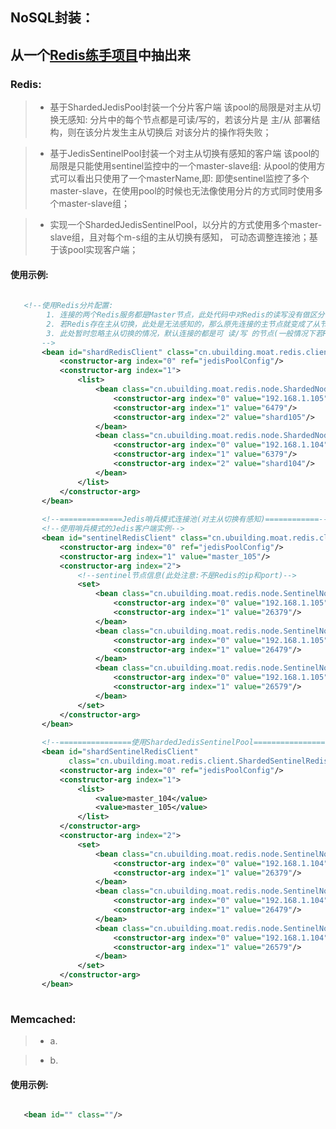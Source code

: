 ## NoSQL封装：
  从一个[Redis练手项目](https://github.com/jianfeng-parker/UBuilding/tree/master/ub-ocean)中抽出来
------

### Redis:

  > * 基于ShardedJedisPool封装一个分片客户端
      该pool的局限是对主从切换无感知: 分片中的每个节点都是可读/写的，若该分片是 主/从 部署结构，则在该分片发生主从切换后
      对该分片的操作将失败；
       
  > * 基于JedisSentinelPool封装一个对主从切换有感知的客户端
      该pool的局限是只能使用sentinel监控中的一个master-slave组: 从pool的使用方式可以看出只使用了一个masterName,即:
      即使sentinel监控了多个master-slave，在使用pool的时候也无法像使用分片的方式同时使用多个master-slave组；
      
  > * 实现一个ShardedJedisSentinelPool，以分片的方式使用多个master-slave组，且对每个m-s组的主从切换有感知，
      可动态调整连接池；基于该pool实现客户端；
      
#### 使用示例:
      
  ```xml
     
     <!--使用Redis分片配置:
          1. 连接的两个Redis服务都是Master节点，此处代码中对Redis的读写没有做区分；
          2. 若Redis存在主从切换，此处是无法感知的，那么原先连接的主节点就变成了从节点，所以会导致写操作失败；
          3. 此处暂时忽略主从切换的情况，默认连接的都是可 读/写 的节点(一般情况下若Redis以主从模式部署的话Master节点都是可 读/写)
         -->
         <bean id="shardRedisClient" class="cn.ubuilding.moat.redis.client.ShardedRedisClient">
             <constructor-arg index="0" ref="jedisPoolConfig"/>
             <constructor-arg index="1">
                 <list>
                     <bean class="cn.ubuilding.moat.redis.node.ShardedNode">
                         <constructor-arg index="0" value="192.168.1.105"/>
                         <constructor-arg index="1" value="6479"/>
                         <constructor-arg index="2" value="shard105"/>
                     </bean>
                     <bean class="cn.ubuilding.moat.redis.node.ShardedNode">
                         <constructor-arg index="0" value="192.168.1.104"/>
                         <constructor-arg index="1" value="6379"/>
                         <constructor-arg index="2" value="shard104"/>
                     </bean>
                 </list>
             </constructor-arg>
         </bean>
     
         <!--==============Jedis哨兵模式连接池(对主从切换有感知)============-->
         <!--使用哨兵模式的Jedis客户端实例-->
         <bean id="sentinelRedisClient" class="cn.ubuilding.moat.redis.client.SentinelRedisClient">
             <constructor-arg index="0" ref="jedisPoolConfig"/>
             <constructor-arg index="1" value="master_105"/>
             <constructor-arg index="2">
                 <!--sentinel节点信息(此处注意:不是Redis的ip和port)-->
                 <set>
                     <bean class="cn.ubuilding.moat.redis.node.SentinelNode">
                         <constructor-arg index="0" value="192.168.1.105"/>
                         <constructor-arg index="1" value="26379"/>
                     </bean>
                     <bean class="cn.ubuilding.moat.redis.node.SentinelNode">
                         <constructor-arg index="0" value="192.168.1.105"/>
                         <constructor-arg index="1" value="26479"/>
                     </bean>
                     <bean class="cn.ubuilding.moat.redis.node.SentinelNode">
                         <constructor-arg index="0" value="192.168.1.105"/>
                         <constructor-arg index="1" value="26579"/>
                     </bean>
                 </set>
             </constructor-arg>
         </bean>
     
         <!--================使用ShardedJedisSentinelPool================-->
         <bean id="shardSentinelRedisClient"
               class="cn.ubuilding.moat.redis.client.ShardedSentinelRedisClient">
             <constructor-arg index="0" ref="jedisPoolConfig"/>
             <constructor-arg index="1">
                 <list>
                     <value>master_104</value>
                     <value>master_105</value>
                 </list>
             </constructor-arg>
             <constructor-arg index="2">
                 <set>
                     <bean class="cn.ubuilding.moat.redis.node.SentinelNode">
                         <constructor-arg index="0" value="192.168.1.104"/>
                         <constructor-arg index="1" value="26379"/>
                     </bean>
                     <bean class="cn.ubuilding.moat.redis.node.SentinelNode">
                         <constructor-arg index="0" value="192.168.1.104"/>
                         <constructor-arg index="1" value="26479"/>
                     </bean>
                     <bean class="cn.ubuilding.moat.redis.node.SentinelNode">
                         <constructor-arg index="0" value="192.168.1.104"/>
                         <constructor-arg index="1" value="26579"/>
                     </bean>
                 </set>
             </constructor-arg>
         </bean>
      
  ```    
      
### Memcached:
  
  > * a.
      
  > * b.    
  
#### 使用示例:

  ```xml
  
     <bean id="" class=""/>
     
  ```